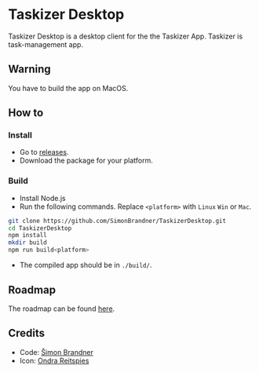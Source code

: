 # Taskizer Desktop

Taskizer Desktop is a desktop client for the the Taskizer App. Taskizer is task-management app.

## Warning

You have to build the app on MacOS.

## How to

### Install

+ Go to [releases](https://github.com/SimonBrandner/TaskizerDesktop/releases).
+ Download the package for your platform.

### Build

+ Install Node.js
+ Run the following commands. Replace `<platform>` with `Linux` `Win` or `Mac`.

``` bash
git clone https://github.com/SimonBrandner/TaskizerDesktop.git
cd TaskizerDesktop
npm install
mkdir build
npm run build<platform>
```

+ The compiled app should be in `./build/`.

## Roadmap

The roadmap can be found [here](https://github.com/users/SimonBrandner/projects/2).

## Credits

+ Code: [Šimon Brandner](https://github.com/users/SimonBrandner)
+ Icon: [Ondra Reitspies](https://github.com/OReitspies)
